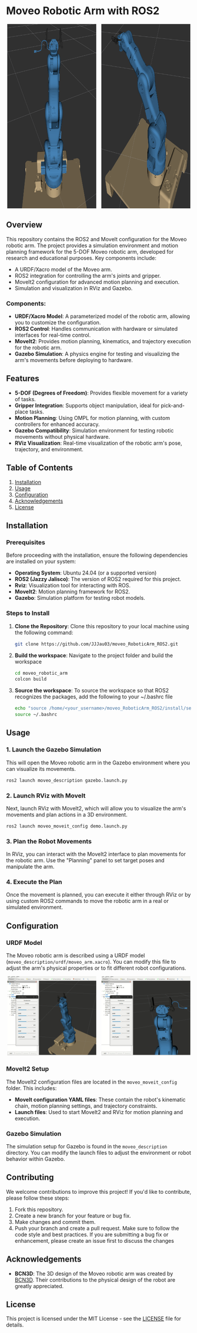# Moveo Robotic Arm with ROS2

<p align="center">
  <img src="assets/moveo3.png" width="48%" height="500" style="margin-right: 2%;" />
  <img src="assets/moveo2.png" width="48%" height="500"/>
</p>

## Overview
This repository contains the ROS2 and MoveIt configuration for the Moveo robotic arm. The project provides a simulation environment and motion planning framework for the 5-DOF Moveo robotic arm, developed for research and educational purposes. Key components include:
- A URDF/Xacro model of the Moveo arm.
- ROS2 integration for controlling the arm's joints and gripper.
- MoveIt2 configuration for advanced motion planning and execution.
- Simulation and visualization in RViz and Gazebo.

### Components:
- **URDF/Xacro Model**: A parameterized model of the robotic arm, allowing you to customize the configuration.
- **ROS2 Control**: Handles communication with hardware or simulated interfaces for real-time control.
- **MoveIt2**: Provides motion planning, kinematics, and trajectory execution for the robotic arm.
- **Gazebo Simulation**: A physics engine for testing and visualizing the arm's movements before deploying to hardware.

## Features
- **5-DOF (Degrees of Freedom)**: Provides flexible movement for a variety of tasks.
- **Gripper Integration**: Supports object manipulation, ideal for pick-and-place tasks.
- **Motion Planning**: Using OMPL for motion planning, with custom controllers for enhanced accuracy.
- **Gazebo Compatibility**: Simulation environment for testing robotic movements without physical hardware.
- **RViz Visualization**: Real-time visualization of the robotic arm's pose, trajectory, and environment.

## Table of Contents
1. [Installation](#installation)
2. [Usage](#usage)
3. [Configuration](#configuration)
4. [Acknowledgements](#Acknowledgements)
5. [License](#license)

## Installation
### Prerequisites
Before proceeding with the installation, ensure the following dependencies are installed on your system:

- **Operating System**: Ubuntu 24.04 (or a supported version)
- **ROS2 (Jazzy Jalisco)**: The version of ROS2 required for this project.
- **Rviz**: Visualization tool for interacting with ROS.
- **MoveIt2**: Motion planning framework for ROS2.
- **Gazebo**: Simulation platform for testing robot models.

### Steps to Install
1. **Clone the Repository**:
   Clone this repository to your local machine using the following command:
   ```bash
   git clone https://github.com/JJJau03/moveo_RoboticArm_ROS2.git
2. **Build the workspace**: Navigate to the project folder and build the workspace
   ```bash
   cd moveo_robotic_arm
   colcon build
3. **Source the workspace**: To source the workspace so that ROS2 recognizes the packages, add the following to your ~/.bashrc file
   ```bash
   echo "source /home/<your_username>/moveo_RoboticArm_ROS2/install/setup.bash" >> ~/.bashrc
   source ~/.bashrc
## Usage

### 1. Launch the Gazebo Simulation
This will open the Moveo robotic arm in the Gazebo environment where you can visualize its movements.
   ```bash
   ros2 launch moveo_description gazebo.launch.py
   ```
### 2. Launch RViz with MoveIt
Next, launch RViz with MoveIt2, which will allow you to visualize the arm's movements and plan actions in a 3D environment.
   ```bash
   ros2 launch moveo_moveit_config demo.launch.py
   ```
### 3. Plan the Robot Movements
In RViz, you can interact with the MoveIt2 interface to plan movements for the robotic arm. Use the "Planning" panel to set target poses and manipulate the arm.
### 4. Execute the Plan
Once the movement is planned, you can execute it either through RViz or by using custom ROS2 commands to move the robotic arm in a real or simulated environment.
## Configuration
### URDF Model
The Moveo robotic arm is described using a URDF model (`moveo_description/urdf/moveo_arm.xacro`). You can modify this file to adjust the arm's physical properties or to fit different robot configurations. 

<p align="center">
  <img src="assets/moveo1.gif" width="48%" style="margin-right: 2%;" />
  <img src="assets/moveo4.gif" width="48%" />
</p>

### MoveIt2 Setup
The MoveIt2 configuration files are located in the `moveo_moveit_config` folder. This includes:
- **MoveIt configuration YAML files**: These contain the robot's kinematic chain, motion planning settings, and trajectory constraints.
- **Launch files**: Used to start MoveIt2 and RViz for motion planning and execution.

### Gazebo Simulation
The simulation setup for Gazebo is found in the `moveo_description` directory. You can modify the launch files to adjust the environment or robot behavior within Gazebo.

## Contributing
We welcome contributions to improve this project! If you'd like to contribute, please follow these steps:
1. Fork this repository.
2. Create a new branch for your feature or bug fix.
3. Make changes and commit them.
4. Push your branch and create a pull request.
Make sure to follow the code style and best practices. If you are submitting a bug fix or enhancement, please create an issue first to discuss the changes

## Acknowledgements
- **BCN3D**: The 3D design of the Moveo robotic arm was created by [BCN3D](https://www.bcn3d.com/bcn3d-moveo-the-future-of-learning-robotic-arm/). Their contributions to the physical design of the robot are greatly appreciated.

## License
This project is licensed under the MIT License - see the [LICENSE](LICENSE) file for details.
